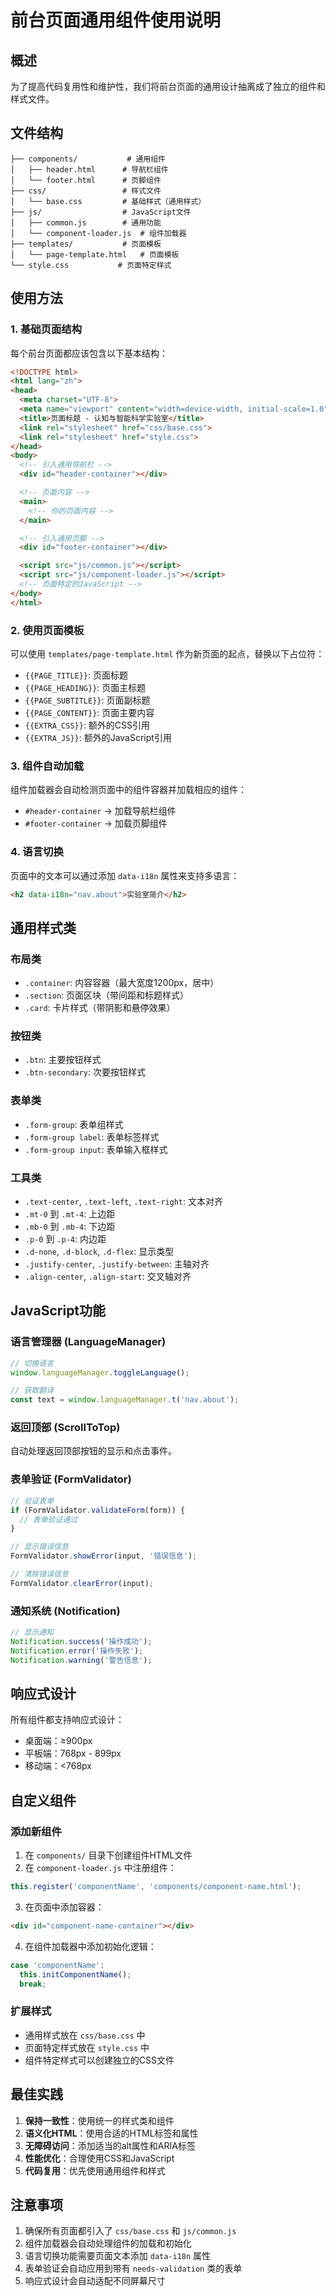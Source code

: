 # 前台页面通用组件使用说明

## 概述

为了提高代码复用性和维护性，我们将前台页面的通用设计抽离成了独立的组件和样式文件。

## 文件结构

```
├── components/           # 通用组件
│   ├── header.html      # 导航栏组件
│   └── footer.html      # 页脚组件
├── css/                 # 样式文件
│   └── base.css         # 基础样式（通用样式）
├── js/                  # JavaScript文件
│   ├── common.js        # 通用功能
│   └── component-loader.js  # 组件加载器
├── templates/           # 页面模板
│   └── page-template.html   # 页面模板
└── style.css           # 页面特定样式
```

## 使用方法

### 1. 基础页面结构

每个前台页面都应该包含以下基本结构：

```html
<!DOCTYPE html>
<html lang="zh">
<head>
  <meta charset="UTF-8">
  <meta name="viewport" content="width=device-width, initial-scale=1.0">
  <title>页面标题 - 认知与智能科学实验室</title>
  <link rel="stylesheet" href="css/base.css">
  <link rel="stylesheet" href="style.css">
</head>
<body>
  <!-- 引入通用导航栏 -->
  <div id="header-container"></div>

  <!-- 页面内容 -->
  <main>
    <!-- 你的页面内容 -->
  </main>

  <!-- 引入通用页脚 -->
  <div id="footer-container"></div>

  <script src="js/common.js"></script>
  <script src="js/component-loader.js"></script>
  <!-- 页面特定的JavaScript -->
</body>
</html>
```

### 2. 使用页面模板

可以使用 `templates/page-template.html` 作为新页面的起点，替换以下占位符：

- `{{PAGE_TITLE}}`: 页面标题
- `{{PAGE_HEADING}}`: 页面主标题
- `{{PAGE_SUBTITLE}}`: 页面副标题
- `{{PAGE_CONTENT}}`: 页面主要内容
- `{{EXTRA_CSS}}`: 额外的CSS引用
- `{{EXTRA_JS}}`: 额外的JavaScript引用

### 3. 组件自动加载

组件加载器会自动检测页面中的组件容器并加载相应的组件：

- `#header-container` → 加载导航栏组件
- `#footer-container` → 加载页脚组件

### 4. 语言切换

页面中的文本可以通过添加 `data-i18n` 属性来支持多语言：

```html
<h2 data-i18n="nav.about">实验室简介</h2>
```

## 通用样式类

### 布局类

- `.container`: 内容容器（最大宽度1200px，居中）
- `.section`: 页面区块（带间距和标题样式）
- `.card`: 卡片样式（带阴影和悬停效果）

### 按钮类

- `.btn`: 主要按钮样式
- `.btn-secondary`: 次要按钮样式

### 表单类

- `.form-group`: 表单组样式
- `.form-group label`: 表单标签样式
- `.form-group input`: 表单输入框样式

### 工具类

- `.text-center`, `.text-left`, `.text-right`: 文本对齐
- `.mt-0` 到 `.mt-4`: 上边距
- `.mb-0` 到 `.mb-4`: 下边距
- `.p-0` 到 `.p-4`: 内边距
- `.d-none`, `.d-block`, `.d-flex`: 显示类型
- `.justify-center`, `.justify-between`: 主轴对齐
- `.align-center`, `.align-start`: 交叉轴对齐

## JavaScript功能

### 语言管理器 (LanguageManager)

```javascript
// 切换语言
window.languageManager.toggleLanguage();

// 获取翻译
const text = window.languageManager.t('nav.about');
```

### 返回顶部 (ScrollToTop)

自动处理返回顶部按钮的显示和点击事件。

### 表单验证 (FormValidator)

```javascript
// 验证表单
if (FormValidator.validateForm(form)) {
  // 表单验证通过
}

// 显示错误信息
FormValidator.showError(input, '错误信息');

// 清除错误信息
FormValidator.clearError(input);
```

### 通知系统 (Notification)

```javascript
// 显示通知
Notification.success('操作成功');
Notification.error('操作失败');
Notification.warning('警告信息');
```

## 响应式设计

所有组件都支持响应式设计：

- 桌面端：≥900px
- 平板端：768px - 899px
- 移动端：<768px

## 自定义组件

### 添加新组件

1. 在 `components/` 目录下创建组件HTML文件
2. 在 `component-loader.js` 中注册组件：

```javascript
this.register('componentName', 'components/component-name.html');
```

3. 在页面中添加容器：

```html
<div id="component-name-container"></div>
```

4. 在组件加载器中添加初始化逻辑：

```javascript
case 'componentName':
  this.initComponentName();
  break;
```

### 扩展样式

- 通用样式放在 `css/base.css` 中
- 页面特定样式放在 `style.css` 中
- 组件特定样式可以创建独立的CSS文件

## 最佳实践

1. **保持一致性**：使用统一的样式类和组件
2. **语义化HTML**：使用合适的HTML标签和属性
3. **无障碍访问**：添加适当的alt属性和ARIA标签
4. **性能优化**：合理使用CSS和JavaScript
5. **代码复用**：优先使用通用组件和样式

## 注意事项

1. 确保所有页面都引入了 `css/base.css` 和 `js/common.js`
2. 组件加载器会自动处理组件的加载和初始化
3. 语言切换功能需要页面文本添加 `data-i18n` 属性
4. 表单验证会自动应用到带有 `needs-validation` 类的表单
5. 响应式设计会自动适配不同屏幕尺寸 